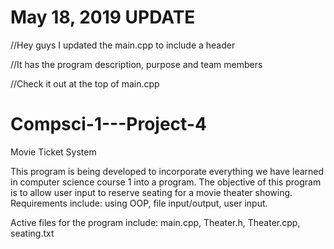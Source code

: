 # May 18, 2019 UPDATE

//Hey guys I updated the main.cpp to include a header

//It has the program description, purpose and team members

//Check it out at the top of main.cpp

# Compsci-1---Project-4

Movie Ticket System

This program  is being developed to incorporate everything we have learned in computer science course 1 into a program.
The objective of this program is to allow user input to reserve seating for a movie theater showing.
Requirements include: using OOP, file input/output, user input.

Active files for the program include: main.cpp, Theater.h, Theater.cpp, seating.txt
